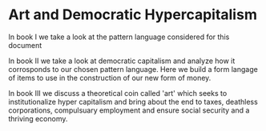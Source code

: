 # Art and Democratic Hypercapitalism

In book I we take a look at the pattern language considered for this document

In book II we take a look at democratic capitalism and analyze how it corrosponds to our chosen pattern language.  Here we build a form langage of items to use in the construction of our new form of money.

In book III we discuss a theoretical coin called 'art' which seeks to institutionalize hyper capitalism and bring about the end to taxes, deathless corporations, compulsuary employment and ensure social security and a thriving economy.
